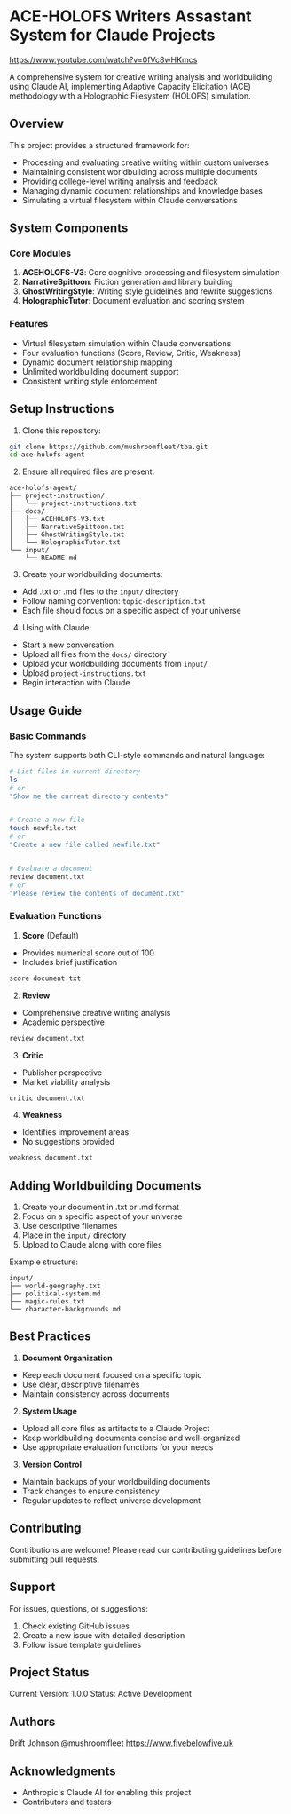 ﻿# ACE-HOLOFS Writers Assastant System for Claude Projects
https://www.youtube.com/watch?v=0fVc8wHKmcs

A comprehensive system for creative writing analysis and worldbuilding using Claude AI, implementing Adaptive Capacity Elicitation (ACE) methodology with a Holographic Filesystem (HOLOFS) simulation.


## Overview


This project provides a structured framework for:
- Processing and evaluating creative writing within custom universes
- Maintaining consistent worldbuilding across multiple documents
- Providing college-level writing analysis and feedback
- Managing dynamic document relationships and knowledge bases
- Simulating a virtual filesystem within Claude conversations


## System Components


### Core Modules
1. **ACEHOLOFS-V3**: Core cognitive processing and filesystem simulation
2. **NarrativeSpittoon**: Fiction generation and library building
3. **GhostWritingStyle**: Writing style guidelines and rewrite suggestions
4. **HolographicTutor**: Document evaluation and scoring system


### Features
- Virtual filesystem simulation within Claude conversations
- Four evaluation functions (Score, Review, Critic, Weakness)
- Dynamic document relationship mapping
- Unlimited worldbuilding document support
- Consistent writing style enforcement


## Setup Instructions


1. Clone this repository:
```bash
git clone https://github.com/mushroomfleet/tba.git
cd ace-holofs-agent
```


2. Ensure all required files are present:
```
ace-holofs-agent/
├── project-instruction/
│   └── project-instructions.txt
├── docs/
│   ├── ACEHOLOFS-V3.txt
│   ├── NarrativeSpittoon.txt
│   ├── GhostWritingStyle.txt
│   └── HolographicTutor.txt
└── input/
    └── README.md
```


3. Create your worldbuilding documents:
- Add .txt or .md files to the `input/` directory
- Follow naming convention: `topic-description.txt`
- Each file should focus on a specific aspect of your universe


4. Using with Claude:
- Start a new conversation
- Upload all files from the `docs/` directory
- Upload your worldbuilding documents from `input/`
- Upload `project-instructions.txt`
- Begin interaction with Claude


## Usage Guide


### Basic Commands
The system supports both CLI-style commands and natural language:


```bash
# List files in current directory
ls
# or
"Show me the current directory contents"


# Create a new file
touch newfile.txt
# or
"Create a new file called newfile.txt"


# Evaluate a document
review document.txt
# or
"Please review the contents of document.txt"
```


### Evaluation Functions


1. **Score** (Default)
- Provides numerical score out of 100
- Includes brief justification
```bash
score document.txt
```


2. **Review**
- Comprehensive creative writing analysis
- Academic perspective
```bash
review document.txt
```


3. **Critic**
- Publisher perspective
- Market viability analysis
```bash
critic document.txt
```


4. **Weakness**
- Identifies improvement areas
- No suggestions provided
```bash
weakness document.txt
```


## Adding Worldbuilding Documents


1. Create your document in .txt or .md format
2. Focus on a specific aspect of your universe
3. Use descriptive filenames
4. Place in the `input/` directory
5. Upload to Claude along with core files


Example structure:
```
input/
├── world-geography.txt
├── political-system.md
├── magic-rules.txt
└── character-backgrounds.md
```


## Best Practices


1. **Document Organization**
- Keep each document focused on a specific topic
- Use clear, descriptive filenames
- Maintain consistency across documents


2. **System Usage**
- Upload all core files as artifacts to a Claude Project
- Keep worldbuilding documents concise and well-organized
- Use appropriate evaluation functions for your needs


3. **Version Control**
- Maintain backups of your worldbuilding documents
- Track changes to ensure consistency
- Regular updates to reflect universe development


## Contributing


Contributions are welcome! Please read our contributing guidelines before submitting pull requests.


## Support


For issues, questions, or suggestions:
1. Check existing GitHub issues
2. Create a new issue with detailed description
3. Follow issue template guidelines


## Project Status


Current Version: 1.0.0
Status: Active Development


## Authors


Drift Johnson @mushroomfleet
https://www.fivebelowfive.uk


## Acknowledgments


- Anthropic's Claude AI for enabling this project
- Contributors and testers

